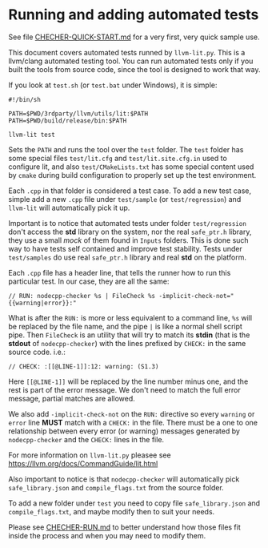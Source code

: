 Running and adding automated tests
==================================

See file [CHECHER-QUICK-START.md](CHECHER-QUICK-START.md) for a very first, very quick sample use.

This document covers automated tests runned by `llvm-lit.py`. This is a llvm/clang automated testing tool. You can run automated tests only if you built the tools from source code, since the tool is designed to work that way.

If you look at `test.sh` (or `test.bat` under Windows), it is simple:

	#!/bin/sh

	PATH=$PWD/3rdparty/llvm/utils/lit:$PATH
	PATH=$PWD/build/release/bin:$PATH

	llvm-lit test

Sets the `PATH` and runs the tool over the `test` folder. The `test` folder has some special files `test/lit.cfg` and `test/lit.site.cfg.in` used to configure lit, and also `test/CMakeLists.txt` has some special content used by `cmake` during build configuration to properly set up the test environment.

Each `.cpp` in that folder is considered a test case. To add a new test case, simple add a new `.cpp` file under `test/sample` (or `test/regression`) and `llvm-lit` will automatically pick it up. 

Important is to notice that automated tests under folder `test/regression` don't access the __std__ library on the system, nor the real `safe_ptr.h` library, they use a small _mock_ of them found in `Inputs` folders. This is done such way to have tests self contained and improve test stability. Tests under `test/samples` do use real `safe_ptr.h` library and real __std__ on the platform.


Each `.cpp` file has a header line, that tells the runner how to run this particular test. In our case, they are all the same:

	// RUN: nodecpp-checker %s | FileCheck %s -implicit-check-not="{{warning|error}}:"


What is after the `RUN:` is more or less equivalent to a command line, `%s` will be replaced by the file name, and the pipe `|` is like a normal shell script pipe.
Then `FileCheck` is an utility that will try to match its __stdin__ (that is the __stdout__ of `nodecpp-checker`) with the lines prefixed by `CHECK:` in the same source code. i.e.:

	// CHECK: :[[@LINE-1]]:12: warning: (S1.3)

Here `[[@LINE-1]]` will be replaced by the line number minus one, and the rest is part of the error message. We don't need to match the full error message, partial matches are allowed.

We also add `-implicit-check-not` on the `RUN:` directive so every `warning` or `error` line __MUST__ match with a `CHECK:` in the file.
There must be a one to one relationship between every error (or warning) messages generated by `nodecpp-checker` and the `CHECK:` lines in the file.


For more information on `llvm-lit.py` pleasee see https://llvm.org/docs/CommandGuide/lit.html


Also important to notice is that `nodecpp-checker` will automatically pick `safe_library.json` and `compile_flags.txt` from the source folder.

To add a new folder under `test` you need to copy file `safe_library.json` and `compile_flags.txt`, and maybe modify then to suit your needs.

Please see [CHECHER-RUN.md](CHECHER-RUN.md) to better understand how those files fit inside the process and when you may need to modify them.




